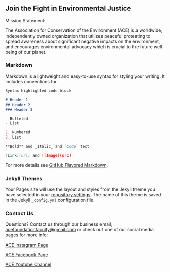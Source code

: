 ## Join the Fight in Environmental Justice

Mission Statement: 

The Association for Conservation of the Environment (ACE) is a worldwide, independently owned organization that utilizes peaceful protesting to spread awareness about significant negative impacts on the environment, and encourages environmental advocacy which is crucial to the future well-being of our planet.
### Markdown

Markdown is a lightweight and easy-to-use syntax for styling your writing. It includes conventions for

```markdown
Syntax highlighted code block

# Header 1
## Header 2
### Header 3

- Bulleted
- List

1. Numbered
2. List

**Bold** and _Italic_ and `Code` text

[Link](url) and ![Image](src)
```

For more details see [GitHub Flavored Markdown](https://guides.github.com/features/mastering-markdown/).

### Jekyll Themes

Your Pages site will use the layout and styles from the Jekyll theme you have selected in your [repository settings](https://github.com/ACEFoundationFaculty/ace-foundation-official/settings). The name of this theme is saved in the Jekyll `_config.yml` configuration file.

### Contact Us

Questions? Contact us through our business email, [acefoundationfaculty@gmail.com](mailto:acefoundationfaculty@gmail.com) or check out one of our social media pages for more info:

[ACE Instagram Page](https://www.instagram.com/acefoundationofficial/) 

[ACE Facebook Page](https://www.facebook.com/ACEFoundationOfficial/?ref=aymt_homepage_panel&eid=ARCSSsoqKX2Elb_P0jgnrkgnWEtHS__rXtqKVYCyIssL5RYQvsvdYztvmCACCPhU1iIiDfmcKo4C1BAj)

[ACE Youtube Channel](https://www.youtube.com/channel/UCHn6Uj0rG54ioWnt6FTGdhQ?view_as=subscriber)
